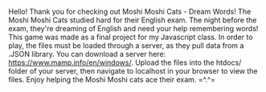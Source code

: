 Hello! Thank you for checking out Moshi Moshi Cats - Dream Words!
The Moshi Moshi Cats studied hard for their English exam. The night before the exam, they're dreaming of English and need your help remembering words!
This game was made as a final project for my Javascript class.
In order to play, the files must be loaded through a server, as they pull data from a .JSON library. You can download a server here: https://www.mamp.info/en/windows/.
Upload the files into the htdocs/ folder of your server, then navigate to localhost in your browser to view the files.
Enjoy helping the Moshi Moshi cats ace their exam. =^.^=
